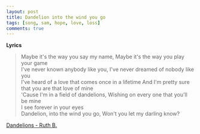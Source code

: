 ```yaml
---
layout: post
title: Dandelion into the wind you go
tags: [song, sam, hope, love, loss]
comments: true
---
```

__Lyrics__
> Maybe it's the way you say my name, Maybe it's the way you play your game      
> I've never known anybody like you, I've never dreamed of nobody like you   
> I've heard of a love that comes once in a lifetime And I'm pretty sure that you are that love of mine   
> 'Cause I'm in a field of dandelions, Wishing on every one that you'll be mine   
> I see forever in your eyes   
> Dandelion, into the wind you go, Won't you let my darling know?
   
[Dandelions - Ruth B.](https://youtu.be/WgTMeICssXY/)
